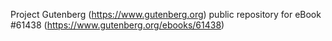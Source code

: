 Project Gutenberg (https://www.gutenberg.org) public repository for
eBook #61438 (https://www.gutenberg.org/ebooks/61438)
